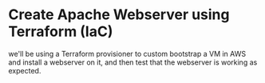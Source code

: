 # Create Apache Webserver using Terraform (IaC)


we'll be using a Terraform provisioner to custom bootstrap a VM in AWS and install a webserver on it, and then test that the webserver is working as expected.
